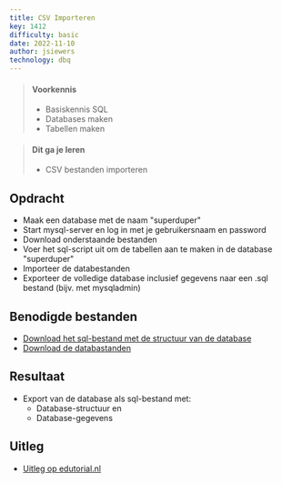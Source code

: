 ```yaml
---
title: CSV Importeren
key: 1412
difficulty: basic
date: 2022-11-10
author: jsiewers
technology: dbq
---
```



> #### Voorkennis
> * Basiskennis SQL
> * Databases maken
> * Tabellen maken

> #### Dit ga je leren
> * CSV bestanden importeren


## Opdracht
* Maak een database met de naam "superduper"
* Start mysql-server en log in met je gebruikersnaam en password
* Download onderstaande bestanden
* Voer het sql-script uit om de tabellen aan te maken in de database "superduper"
* Importeer de databestanden
* Exporteer de volledige database inclusief gegevens naar een .sql bestand (bijv. met mysqladmin)

## Benodigde bestanden
* [Download het sql-bestand met de structuur van de database](https://static.edutorial.nl/dbq/superduper/idscan.sql)
* [Download de databastanden](https://static.edutorial.nl/dbq/superduper/databestanden.zip)


## Resultaat
* Export van de database als sql-bestand met:
    * Database-structuur en
    * Database-gegevens

## Uitleg
* [Uitleg op edutorial.nl](https://www.edutorial.nl/dbq/introductie/)
